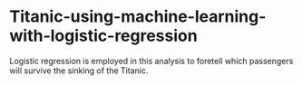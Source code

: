 # Titanic-using-machine-learning-with-logistic-regression
Logistic regression is employed in this analysis to foretell which passengers will survive the sinking of the Titanic.
